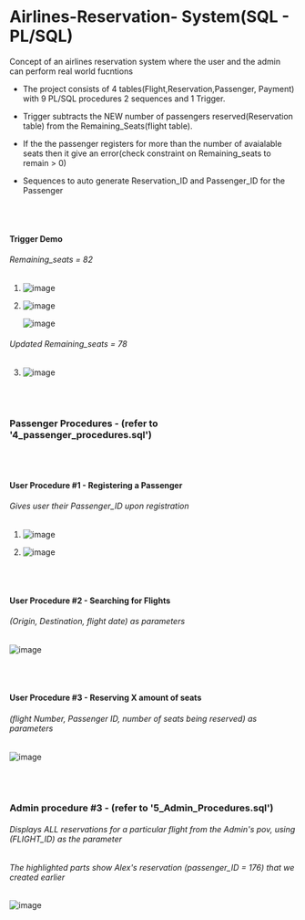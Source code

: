 # Airlines-Reservation- System(SQL - PL/SQL)
Concept of an airlines reservation system where the user and the admin can perform real world fucntions

* The project consists of 4 tables(Flight,Reservation,Passenger, Payment) with 9 PL/SQL procedures 2 sequences and 1 Trigger. 

* Trigger subtracts the NEW number of passengers reserved(Reservation table) from the Remaining_Seats(flight table). 
* If the the passenger registers for more than the number of avaialable seats then it give an error(check constraint on Remaining_seats to remain > 0)
* Sequences to auto generate Reservation_ID and Passenger_ID for the Passenger

<br /><br />
#### Trigger Demo
###### Remaining_seats = 82
1) ![image](https://user-images.githubusercontent.com/52587103/60775991-9ee94f00-a0f6-11e9-8559-b63b9c9042c9.png)

2) ![image](https://user-images.githubusercontent.com/52587103/60775992-a3ae0300-a0f6-11e9-958a-6743d5fd43d8.png)

   ![image](https://user-images.githubusercontent.com/52587103/60775994-a6a8f380-a0f6-11e9-8fd0-2794e94db96c.png)
###### Updated Remaining_seats = 78
3) ![image](https://user-images.githubusercontent.com/52587103/60775999-ac9ed480-a0f6-11e9-809e-c9814aa838a4.png)


<br /><br />
### Passenger Procedures -   (refer to '4_passenger_procedures.sql')
</br></br>

#### User Procedure #1  -  Registering a Passenger  
###### Gives user their Passenger_ID upon registration


1) ![image](https://user-images.githubusercontent.com/52587103/60776006-b1fc1f00-a0f6-11e9-8640-0a6f887e44d9.png)

2) ![image](https://user-images.githubusercontent.com/52587103/60776007-b45e7900-a0f6-11e9-98ce-f666f28a20c6.png)


<br /><br />

#### User Procedure #2  -  Searching for Flights 
###### (Origin, Destination, flight date) as parameters

![image](https://user-images.githubusercontent.com/52587103/75734366-c44e4d00-5cc5-11ea-8174-3fe5ee03ab13.png)

<br /><br />


#### User Procedure #3  -  Reserving X amount of seats
###### (flight Number, Passenger ID, number of seats being reserved) as parameters


![image](https://user-images.githubusercontent.com/52587103/75734371-c87a6a80-5cc5-11ea-9df7-923563d2713c.png)


<br /><br />


### Admin procedure #3 - (refer to '5_Admin_Procedures.sql')
###### Displays ALL reservations for a particular flight from the Admin's pov, using (FLIGHT_ID) as the parameter

###### The highlighted parts show Alex's reservation (passenger_ID = 176) that we created earlier


![image](https://user-images.githubusercontent.com/52587103/75734375-cca68800-5cc5-11ea-868f-55fbec9e5d32.png)






